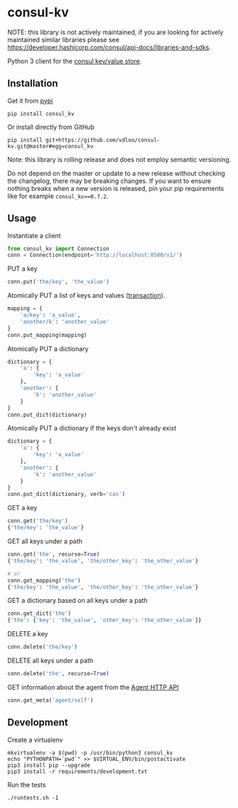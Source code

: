 # consul-kv

NOTE: this library is not actively maintained, if you are looking for actively maintained similar libraries please see https://developer.hashicorp.com/consul/api-docs/libraries-and-sdks.

Python 3 client for the [consul key/value store](https://www.consul.io/docs/agent/http/kv.html).

## Installation

Get it from [pypi](https://pypi.python.org/pypi/consul_kv/)
```
pip install consul_kv
```

Or install directly from GitHub
```
pip install git+https://github.com/vdloo/consul-kv.git@master#egg=consul_kv
```

Note: this library is rolling release and does not employ semantic versioning. 

Do not depend on the master or update to a new release without checking the changelog, 
there may be breaking changes. If you want to ensure nothing breaks when a new version 
is released, pin your pip requirements like for example `consul_kv==0.7.2`.

## Usage

Instantiate a client
```python
from consul_kv import Connection
conn = Connection(endpoint='http://localhost:8500/v1/')
```

PUT a key
```python
conn.put('the/key', 'the_value')
```

Atomically PUT a list of keys and values ([transaction](https://www.consul.io/docs/agent/http/kv.html#txn)).
```python
mapping = {
    'a/key': 'a_value',
    'another/k': 'another_value'
}
conn.put_mapping(mapping)
```

Atomically PUT a dictionary
```python
dictionary = {
    'a': {
        'key': 'a_value'
    },
    'another': {
        'k': 'another_value'
    }
}
conn.put_dict(dictionary)
```

Atomically PUT a dictionary if the keys don't already exist
```python
dictionary = {
    'a': {
        'key': 'a_value'
    },
    'another': {
        'k': 'another_value'
    }
}
conn.put_dict(dictionary, verb='cas')
```

GET a key
```python
conn.get('the/key')
{'the/key': 'the_value'}
```

GET all keys under a path
```python
conn.get('the', recurse=True)
{'the/key': 'the_value', 'the/other_key': 'the_other_value'}

# or
conn.get_mapping('the')
{'the/key': 'the_value', 'the/other_key': 'the_other_value'}
```

GET a dictionary based on all keys under a path
```python
conn.get_dict('the')
{'the': {'key': 'the_value', 'other_key': 'the_other_value'}}
```

DELETE a key
```python
conn.delete('the/key')
```

DELETE all keys under a path
```python
conn.delete('the', recurse=True)
```

GET information about the agent from the [Agent HTTP API](https://www.consul.io/api/agent.html)
```python
conn.get_meta('agent/self')
```


## Development

Create a virtualenv
```
mkvirtualenv -a $(pwd) -p /usr/bin/python3 consul_kv
echo "PYTHONPATH=`pwd`" >> $VIRTUAL_ENV/bin/postactivate
pip3 install pip --upgrade
pip3 install -r requirements/development.txt
```

Run the tests
```
./runtests.sh -1
```
